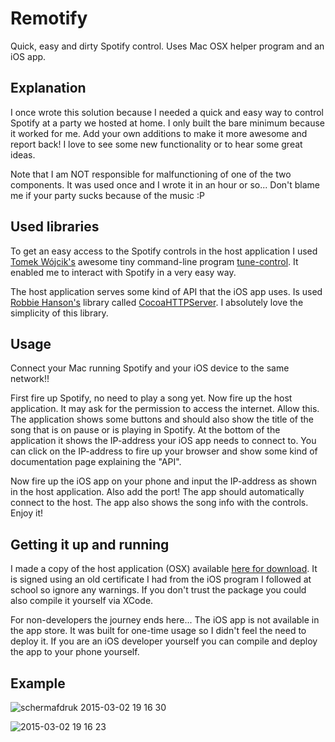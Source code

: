 # Remotify
Quick, easy and dirty Spotify control. Uses Mac OSX helper program and an iOS app.

## Explanation
I once wrote this solution because I needed a quick and easy way to control Spotify at a party we hosted at home. I only built the bare minimum because it worked for me. Add your own additions to make it more awesome and report back! I love to see some new functionality or to hear some great ideas.

Note that I am NOT responsible for malfunctioning of one of the two components. It was used once and I wrote it in an hour or so... Don't blame me if your party sucks because of the music :P

## Used libraries
To get an easy access to the Spotify controls in the host application I used [Tomek Wójcik's](https://github.com/tomekwojcik) awesome tiny command-line program [tune-control](http://tomekwojcik.github.io/tune-control/). It enabled me to interact with Spotify in a very easy way.

The host application serves some kind of API that the iOS app uses. Is used [Robbie Hanson's](https://github.com/robbiehanson) library called [CocoaHTTPServer](https://github.com/robbiehanson/CocoaHTTPServer). I absolutely love the simplicity of this library. 

## Usage
Connect your Mac running Spotify and your iOS device to the same network!!

First fire up Spotify, no need to play a song yet. Now fire up the host application. It may ask for the permission to access the internet. Allow this. The application shows some buttons and should also show the title of the song that is on pause or is playing in Spotify. At the bottom of the application it shows the IP-address your iOS app needs to connect to. You can click on the IP-address to fire up your browser and show some kind of documentation page explaining the "API".

Now fire up the iOS app on your phone and input the IP-address as shown in the host application. Also add the port! The app should automatically connect to the host. The app also shows the song info with the controls. Enjoy it!

## Getting it up and running
I made a copy of the host application (OSX) available [here for download](http://www.tonsmets.nl/downloads/Remotify-v1.0.0.dmg). It is signed using an old certificate I had from the iOS program I followed at school so ignore any warnings. If you don't trust the package you could also compile it yourself via XCode.

For non-developers the journey ends here... The iOS app is not available in the app store. It was built for one-time usage so I didn't feel the need to deploy it. If you are an iOS developer yourself you can compile and deploy the app to your phone yourself. 

## Example
![schermafdruk 2015-03-02 19 16 30](https://cloud.githubusercontent.com/assets/6669915/6447523/67b0fa50-c113-11e4-8281-dc38c25fc9be.png)

![2015-03-02 19 16 23](https://cloud.githubusercontent.com/assets/6669915/6447535/8271295a-c113-11e4-9b86-ca2c04a47f94.png)
